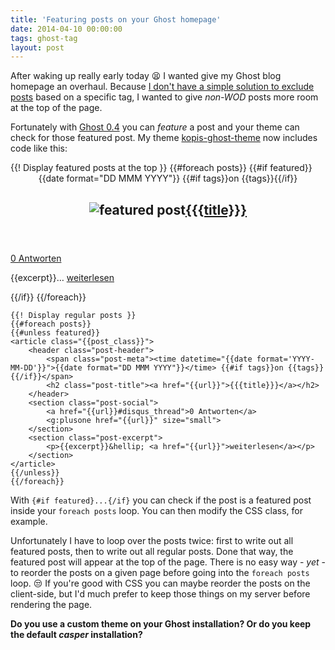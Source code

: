 ```yaml
---
title: 'Featuring posts on your Ghost homepage'
date: 2014-04-10 00:00:00 
tags: ghost-tag
layout: post
---
```

After waking up really early today :tired_face: I wanted give my Ghost blog homepage an overhaul. Because [I don't have a simple solution to exclude posts][0] based on a specific tag, I wanted to give *non-WOD* posts more room at the top of the page.

Fortunately with [Ghost 0.4][1] you can *feature* a post and your theme can check for those featured post. My theme [kopis-ghost-theme][2] now includes code like this:

<script src="https://gist.github.com/MoriTanosuke/10364253.js"></script>
<noscript>
    {{! Display featured posts at the top }}
    {{#foreach posts}}
    {{#if featured}}
    <article class="{{post_class}} .featured">
        <header class="post-header">
            <span class="post-meta"><time datetime="{{date format='YYYY-MM-DD'}}">{{date format="DD MMM YYYY"}}</time> {{#if tags}}on {{tags}}{{/if}}</span>
            <h2 class="post-title"><img src="/assets/images/emoji/star.png" class="featured" title="featured post" alt="featured post" /><a href="{{url}}">{{{title}}}</a></h2>
        </header>
        <section class="post-social">
            <a href="{{url}}#disqus_thread">0 Antworten</a>
            <g:plusone href="{{url}}" size="small">
        </section>
        <section class="post-excerpt">
            <p>{{excerpt}}&hellip; <a href="{{url}}">weiterlesen</a></p>
        </section>
    </article>
    {{/if}}
    {{/foreach}}

    {{! Display regular posts }}
    {{#foreach posts}}
    {{#unless featured}}
    <article class="{{post_class}}">
        <header class="post-header">
            <span class="post-meta"><time datetime="{{date format='YYYY-MM-DD'}}">{{date format="DD MMM YYYY"}}</time> {{#if tags}}on {{tags}}{{/if}}</span>
            <h2 class="post-title"><a href="{{url}}">{{{title}}}</a></h2>
        </header>
        <section class="post-social">
            <a href="{{url}}#disqus_thread">0 Antworten</a>
            <g:plusone href="{{url}}" size="small">
        </section>
        <section class="post-excerpt">
            <p>{{excerpt}}&hellip; <a href="{{url}}">weiterlesen</a></p>
        </section>
    </article>
    {{/unless}}
    {{/foreach}}
</noscript>

With `{#if featured}...{/if}` you can check if the post is a featured post inside your `foreach posts` loop. You can then modify the CSS class, for example.

Unfortunately I have to loop over the posts twice: first to write out all featured posts, then to write out all regular posts. Done that way, the featured post will appear at the top of the page. There is no easy way - *yet* - to reorder the posts on a given page before going into the `foreach posts` loop. :unamused: If you're good with CSS you can maybe reorder the posts on the client-side, but I'd much prefer to keep those things on my server before rendering the page.

**Do you use a custom theme on your Ghost installation? Or do you keep the default *casper* installation?**

[0]: http://blog.kopis.de/exclude-posts-from-your-ghost-frontpage/
[1]: http://blog.ghost.org/ghost-0-4/
[2]: https://github.com/MoriTanosuke/kopis-ghost-theme

